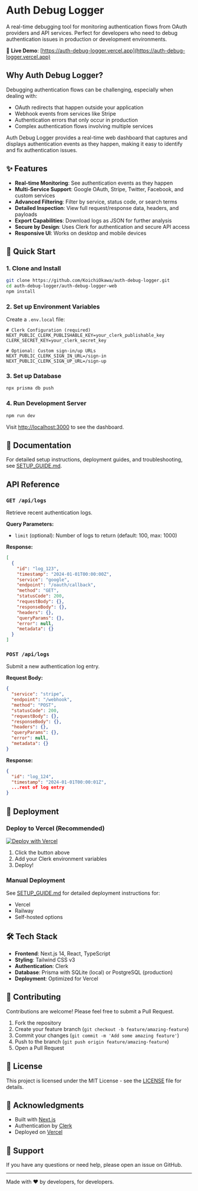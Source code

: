 # Auth Debug Logger

A real-time debugging tool for monitoring authentication flows from OAuth providers and API services. Perfect for developers who need to debug authentication issues in production or development environments.

🚀 **Live Demo**: [https://auth-debug-logger.vercel.app](https://auth-debug-logger.vercel.app)

## Why Auth Debug Logger?

Debugging authentication flows can be challenging, especially when dealing with:
- OAuth redirects that happen outside your application
- Webhook events from services like Stripe
- Authentication errors that only occur in production
- Complex authentication flows involving multiple services

Auth Debug Logger provides a real-time web dashboard that captures and displays authentication events as they happen, making it easy to identify and fix authentication issues.

## ✨ Features

- **Real-time Monitoring**: See authentication events as they happen
- **Multi-Service Support**: Google OAuth, Stripe, Twitter, Facebook, and custom services
- **Advanced Filtering**: Filter by service, status code, or search terms
- **Detailed Inspection**: View full request/response data, headers, and payloads
- **Export Capabilities**: Download logs as JSON for further analysis
- **Secure by Design**: Uses Clerk for authentication and secure API access
- **Responsive UI**: Works on desktop and mobile devices

## 🚀 Quick Start

### 1. Clone and Install

```bash
git clone https://github.com/KoichiOkawa/auth-debug-logger.git
cd auth-debug-logger/auth-debug-logger-web
npm install
```

### 2. Set up Environment Variables

Create a `.env.local` file:

```env
# Clerk Configuration (required)
NEXT_PUBLIC_CLERK_PUBLISHABLE_KEY=your_clerk_publishable_key
CLERK_SECRET_KEY=your_clerk_secret_key

# Optional: Custom sign-in/up URLs
NEXT_PUBLIC_CLERK_SIGN_IN_URL=/sign-in
NEXT_PUBLIC_CLERK_SIGN_UP_URL=/sign-up
```

### 3. Set up Database

```bash
npx prisma db push
```

### 4. Run Development Server

```bash
npm run dev
```

Visit <http://localhost:3000> to see the dashboard.

## 📖 Documentation

For detailed setup instructions, deployment guides, and troubleshooting, see [SETUP_GUIDE.md](SETUP_GUIDE.md).

## API Reference

### `GET /api/logs`
Retrieve recent authentication logs.

**Query Parameters:**
- `limit` (optional): Number of logs to return (default: 100, max: 1000)

**Response:**
```json
[
  {
    "id": "log_123",
    "timestamp": "2024-01-01T00:00:00Z",
    "service": "google",
    "endpoint": "/oauth/callback",
    "method": "GET",
    "statusCode": 200,
    "requestBody": {},
    "responseBody": {},
    "headers": {},
    "queryParams": {},
    "error": null,
    "metadata": {}
  }
]
```

### `POST /api/logs`
Submit a new authentication log entry.

**Request Body:**
```json
{
  "service": "stripe",
  "endpoint": "/webhook",
  "method": "POST",
  "statusCode": 200,
  "requestBody": {},
  "responseBody": {},
  "headers": {},
  "queryParams": {},
  "error": null,
  "metadata": {}
}
```

**Response:**
```json
{
  "id": "log_124",
  "timestamp": "2024-01-01T00:00:01Z",
  ...rest of log entry
}
```

## 🚢 Deployment

### Deploy to Vercel (Recommended)

[![Deploy with Vercel](https://vercel.com/button)](https://vercel.com/new/clone?repository-url=https%3A%2F%2Fgithub.com%2FKoichiOkawa%2Fauth-debug-logger&env=NEXT_PUBLIC_CLERK_PUBLISHABLE_KEY,CLERK_SECRET_KEY&envDescription=Required%20Clerk%20authentication%20keys&envLink=https%3A%2F%2Fclerk.com%2Fdocs)

1. Click the button above
2. Add your Clerk environment variables
3. Deploy!

### Manual Deployment

See [SETUP_GUIDE.md](SETUP_GUIDE.md) for detailed deployment instructions for:
- Vercel
- Railway
- Self-hosted options

## 🛠️ Tech Stack

- **Frontend**: Next.js 14, React, TypeScript
- **Styling**: Tailwind CSS v3
- **Authentication**: Clerk
- **Database**: Prisma with SQLite (local) or PostgreSQL (production)
- **Deployment**: Optimized for Vercel

## 🤝 Contributing

Contributions are welcome! Please feel free to submit a Pull Request.

1. Fork the repository
2. Create your feature branch (`git checkout -b feature/amazing-feature`)
3. Commit your changes (`git commit -m 'Add some amazing feature'`)
4. Push to the branch (`git push origin feature/amazing-feature`)
5. Open a Pull Request

## 📝 License

This project is licensed under the MIT License - see the [LICENSE](LICENSE) file for details.

## 🙏 Acknowledgments

- Built with [Next.js](https://nextjs.org/)
- Authentication by [Clerk](https://clerk.com/)
- Deployed on [Vercel](https://vercel.com/)

## 📧 Support

If you have any questions or need help, please open an issue on GitHub.

---

Made with ❤️ by developers, for developers.